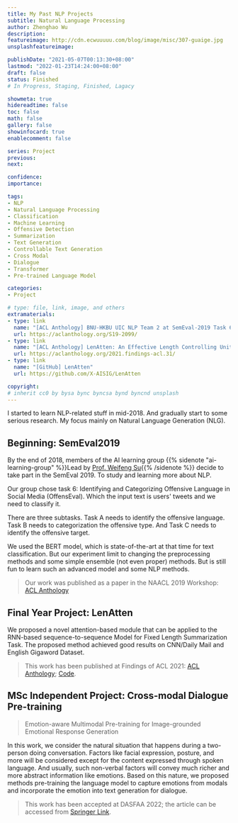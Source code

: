 ```yaml
---
title: My Past NLP Projects
subtitle: Natural Language Processing
author: Zhenghao Wu
description: 
featureimage: http://cdn.ecwuuuuu.com/blog/image/misc/307-guaige.jpg
unsplashfeatureimage: 

publishDate: "2021-05-07T00:13:30+08:00"
lastmod: "2022-01-23T14:24:00+08:00"
draft: false
status: Finished
# In Progress, Staging, Finished, Lagacy

showmeta: true
hidereadtime: false
toc: false
math: false
gallery: false
showinfocard: true
enablecomment: false

series: Project
previous:
next:

confidence: 
importance: 

tags:
- NLP
- Natural Language Processing
- Classification
- Machine Learning
- Offensive Detection
- Summarization
- Text Generation
- Controllable Text Generation
- Cross Modal
- Dialogue
- Transformer
- Pre-trained Language Model

categories:
- Project

# type: file, link, image, and others
extramaterials:
- type: link
  name: "[ACL Anthology] BNU-HKBU UIC NLP Team 2 at SemEval-2019 Task 6: Detecting Offensive Language Using BERT model"
  url: https://aclanthology.org/S19-2099/
- type: link
  name: "[ACL Anthology] LenAtten: An Effective Length Controlling Unit For Text Summarization"
  url: https://aclanthology.org/2021.findings-acl.31/
- type: link
  name: "[GitHub] LenAtten"
  url: https://github.com/X-AISIG/LenAtten

copyright: 
# inherit cc0 by bysa bync byncsa bynd byncnd unsplash
---
```


I started to learn NLP-related stuff in mid-2018. And gradually start to some serious research. My focus mainly on Natural Language Generation (NLG).

## Beginning: SemEval2019

By the end of 2018, members of the AI learning group {{% sidenote "ai-learning-group" %}}Lead by [Prof. Weifeng Su](https://dst.uic.edu.cn/en/faculty/faculty.htm#/wfsu/en){{% /sidenote %}} decide to take part in the SemEval 2019. To study and learning more about NLP. 

Our group chose task 6: Identifying and Categorizing Offensive Language in Social Media (OffensEval). Which the input text is users' tweets and we need to classify it.

There are three subtasks. Task A needs to identify the offensive language. Task B needs to categorization the offensive type. And Task C needs to identify the offensive target.

We used the BERT model, which is state-of-the-art at that time for text classification. But our experiment limit to changing the preprocessing methods and some simple ensemble (not even proper) methods. But is still fun to learn such an advanced model and some NLP methods.

> Our work was published as a paper in the NAACL 2019 Workshop: [ACL Anthology](https://www.aclweb.org/anthology/S19-2099/)

## Final Year Project: LenAtten

We proposed a novel attention-based module that can be applied to the RNN-based sequence-to-sequence Model for Fixed Length Summarization Task. The proposed method achieved good results on CNN/Daily Mail and English Gigaword Dataset.

> This work has been published at Findings of ACL 2021: [ACL Anthology](https://aclanthology.org/2021.findings-acl.31/); [Code](https://github.com/X-AISIG/LenAtten).

## MSc Independent Project: Cross-modal Dialogue Pre-training

> Emotion-aware Multimodal Pre-training for Image-grounded Emotional Response Generation

In this work, we consider the natural situation that happens during a two-person doing conversation. Factors like facial expression, posture, and more will be considered except for the content expressed through spoken language. And usually, such non-verbal factors will convey much richer and more abstract information like emotions. Based on this nature, we proposed methods pre-training the language model to capture emotions from modals and incorporate the emotion into text generation for dialogue.

> This work has been accepted at DASFAA 2022; the article can be accessed from [Springer Link](https://link.springer.com/chapter/10.1007/978-3-031-00129-1_1).

